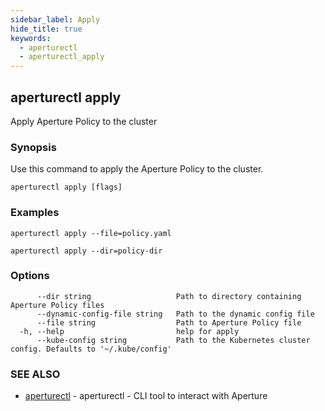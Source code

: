 ```yaml
---
sidebar_label: Apply
hide_title: true
keywords:
  - aperturectl
  - aperturectl_apply
---
```


## aperturectl apply

Apply Aperture Policy to the cluster

### Synopsis

Use this command to apply the Aperture Policy to the cluster.

```
aperturectl apply [flags]
```

### Examples

```
aperturectl apply --file=policy.yaml

aperturectl apply --dir=policy-dir
```

### Options

```
      --dir string                   Path to directory containing Aperture Policy files
      --dynamic-config-file string   Path to the dynamic config file
      --file string                  Path to Aperture Policy file
  -h, --help                         help for apply
      --kube-config string           Path to the Kubernetes cluster config. Defaults to '~/.kube/config'
```

### SEE ALSO

- [aperturectl](/reference/aperturectl/aperturectl.md) - aperturectl - CLI tool to interact with Aperture
